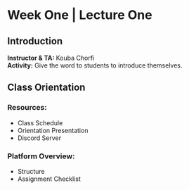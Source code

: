 # Week One | Lecture One

## Introduction
**Instructor & TA:** Kouba Chorfi  
**Activity:** Give the word to students to introduce themselves.


## Class Orientation

### Resources:
- Class Schedule
- Orientation Presentation
- Discord Server

### Platform Overview:
- Structure
- Assignment Checklist